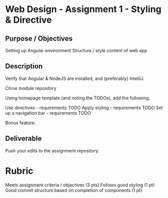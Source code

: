 # Web Design - Assignment 1 - Styling & Directive

## Purpose / Objectives

Setting up Angular environment
Structure / style content of web app

## Description

Verify that Angular & NodeJS are installed, and (preferably) IntelliJ.

Clone module repository

Using homepage template (and noting the TODOs), add the following:

Use directives - requirements TODO
Apply styling - requirements TODO
Set up a navigation bar - requirements TODO

Bonus feature:

## Deliverable

Push your edits to the assignment repository.  

# Rubric

Meets assignment criteria / objectives (3 pts)
Follows good styling (1 pt)
Good commit structure based on completion of components (1 pt)
